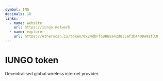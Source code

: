 ```yaml
---
symbol: ING
decimals: 18
links:
  - name: website
    url: https://iungo.network
  - name: explorer
    url: https://etherscan.io/token/0x24dDFf6D8B8a42d835af3b440De91f3386554Aa4
---
```


# IUNGO token

Decentralised global wireless internet provider.
